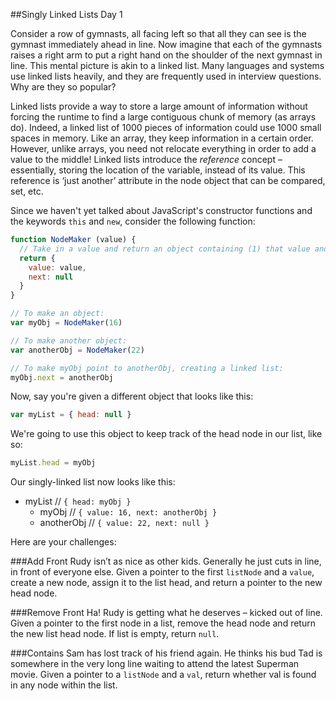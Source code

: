 ##Singly Linked Lists Day 1

Consider a row of gymnasts, all facing left so that all they can see is the gymnast immediately ahead in line. Now imagine that each of the gymnasts raises a right arm to put a right hand on the shoulder of the next gymnast in line. This mental picture is akin to a linked list. Many languages and systems use linked lists heavily, and they are frequently used in interview questions. Why are they so popular?

Linked lists provide a way to store a large amount of information without forcing the runtime to find a large contiguous chunk of memory (as arrays do). Indeed, a linked list of 1000 pieces of information could use 1000 small spaces in memory. Like an array, they keep information in a certain order. However, unlike arrays, you need not relocate everything in order to add a value to the middle! Linked lists introduce the *reference* concept – essentially, storing the location of the variable, instead of its value. This reference is ‘just another’ attribute in the node object that can be compared, set, etc.

Since we haven't yet talked about JavaScript's constructor functions and the keywords `this` and `new`, consider the following function:

```js
function NodeMaker (value) {
  // Take in a value and return an object containing (1) that value and (2) a next property that can point to other nodes that we create.
  return {
    value: value,
    next: null
  }
}

// To make an object:
var myObj = NodeMaker(16)

// To make another object:
var anotherObj = NodeMaker(22)

// To make myObj point to anotherObj, creating a linked list:
myObj.next = anotherObj
```

Now, say you're given a different object that looks like this:

```js
var myList = { head: null }
```

We're going to use this object to keep track of the head node in our list, like so:

```js
myList.head = myObj
```

Our singly-linked list now looks like this:

+ myList // `{ head: myObj }`
  + myObj // `{ value: 16, next: anotherObj }`
  + anotherObj // `{ value: 22, next: null }`

Here are your challenges:

###Add Front
Rudy isn’t as nice as other kids. Generally he just cuts in line, in front of everyone else. Given a pointer to the first `listNode` and a `value`, create a new node, assign it to the list head, and return a pointer to the new head node.

###Remove Front
Ha! Rudy is getting what he deserves – kicked out of line. Given a pointer to the first node in a list, remove the head node and return the new list head node. If list is empty, return `null`.

###Contains
Sam has lost track of his friend again. He thinks his bud Tad is somewhere in the very long line waiting to attend the latest Superman movie. Given a pointer to a `listNode` and a `val`, return whether val is found in any node within the list.
